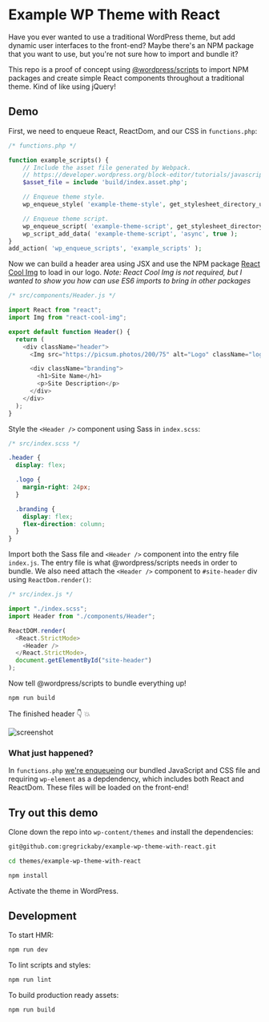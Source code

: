 # Example WP Theme with React

Have you ever wanted to use a traditional WordPress theme, but add dynamic user interfaces to the front-end? Maybe there's an NPM package that you want to use, but you're not sure how to import and bundle it?

This repo is a proof of concept using [@wordpress/scripts](https://developer.wordpress.org/block-editor/packages/packages-scripts/) to import NPM packages and create simple React components throughout a traditional theme. Kind of like using jQuery!

## Demo

First, we need to enqueue React, ReactDom, and our CSS in `functions.php`:

```php
/* functions.php */

function example_scripts() {
	// Include the asset file generated by Webpack.
	// https://developer.wordpress.org/block-editor/tutorials/javascript/js-build-setup/#dependency-management
	$asset_file = include 'build/index.asset.php';

	// Enqueue theme style.
	wp_enqueue_style( 'example-theme-style', get_stylesheet_directory_uri() . '/build/index.css', [], $asset_file['version'] );

	// Enqueue theme script.
	wp_enqueue_script( 'example-theme-script', get_stylesheet_directory_uri() . '/build/index.js', $asset_file['dependencies'], $asset_file['version'], true );
	wp_script_add_data( 'example-theme-script', 'async', true );
}
add_action( 'wp_enqueue_scripts', 'example_scripts' );
```

Now we can build a header area using JSX and use the NPM package [React Cool Img](https://github.com/wellyshen/react-cool-img) to load in our logo. _Note: React Cool Img is not required, but I wanted to show you how can use ES6 imports to bring in other packages_

```js
/* src/components/Header.js */

import React from "react";
import Img from "react-cool-img";

export default function Header() {
  return (
    <div className="header">
      <Img src="https://picsum.photos/200/75" alt="Logo" className="logo" />

      <div className="branding">
        <h1>Site Name</h1>
        <p>Site Description</p>
      </div>
    </div>
  );
}
```

Style the `<Header />` component using Sass in `index.scss`:

```scss
/* src/index.scss */

.header {
  display: flex;

  .logo {
    margin-right: 24px;
  }

  .branding {
    display: flex;
    flex-direction: column;
  }
}
```

Import both the Sass file and `<Header />` component into the entry file `index.js`. The entry file is what @wordpress/scripts needs in order to bundle. We also need attach the `<Header />` component to `#site-header` div using `ReactDom.render()`:

```js
/* src/index.js */

import "./index.scss";
import Header from "./components/Header";

ReactDOM.render(
  <React.StrictMode>
    <Header />
  </React.StrictMode>,
  document.getElementById("site-header")
);
```

Now tell @wordpress/scripts to bundle everything up!

```bash
npm run build
```

The finished header 👇 💥

![screenshot](https://dl.dropbox.com/s/jseox2sxbk84fko/Screenshot%202020-07-15%2014.57.27.png?dl=0)

### What just happened?

In `functions.php` [we're enqueueing](https://github.com/gregrickaby/wp-theme-with-react/blob/master/functions.php) our bundled JavaScript and CSS file and requiring `wp-element` as a depdendency, which includes both React and ReactDom. These files will be loaded on the front-end!

## Try out this demo

Clone down the repo into `wp-content/themes` and install the dependencies:

```bash
git@github.com:gregrickaby/example-wp-theme-with-react.git
```

```bash
cd themes/example-wp-theme-with-react
```

```bash
npm install
```

Activate the theme in WordPress.

## Development

To start HMR:

```bash
npm run dev
```

To lint scripts and styles:

```bash
npm run lint
```

To build production ready assets:

```bash
npm run build
```
